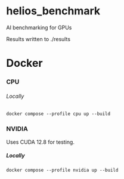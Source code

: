 # helios_benchmark
AI benchmarking for GPUs

Results written to ./results

# Docker

### CPU

###### Locally
```
docker compose --profile cpu up --build
```

### NVIDIA
Uses CUDA 12.8 for testing.

##### Locally
```
docker compose --profile nvidia up --build
```